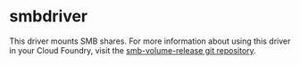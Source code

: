 # smbdriver
This driver mounts SMB shares. For more information about using this driver in your Cloud Foundry, visit the [smb-volume-release git repository](https://github.com/cloudfoundry/smb-volume-release).
